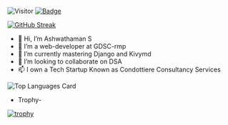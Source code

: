 ![Visitor](https://visitor-badge.laobi.icu/badge?page_id=Ashwaaahere.Ashwaaahere) [![Badge](https://cp-logo.vercel.app/codechef/ashwathaman)](https://www.codechef.com/users/ashwathaman)

[![GitHub Streak](https://streak-stats.demolab.com?user=Ashwaaahere&theme=dark)](https://git.io/streak-stats)


- 👋 Hi, I’m Ashwathaman S
- 👀 I’m a web-developer at GDSC-rmp
- 🌱 I’m currently mastering Django and Kivymd
- 💞️ I’m looking to collaborate on DSA
- 📫 I own a Tech Startup Known as Condottiere Consultancy Services

![Top Languages Card](https://github-readme-stats.vercel.app/api/top-langs/?username=Ashwaaahere)



- Trophy-

[![trophy](https://github-profile-trophy.vercel.app/?username=Ashwaaahere)](https://github.com/ryo-ma/github-profile-trophy)

